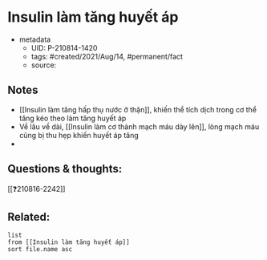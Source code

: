 # Insulin làm tăng huyết áp

- metadata
	- UID: P-210814-1420
	- tags: #created/2021/Aug/14, #permanent/fact 
	- source: 

## Notes
- [[Insulin làm tăng hấp thụ nước ở thận]], khiến thể tích dịch trong cơ thể tăng kéo theo làm tăng huyết áp
- Về lâu về dài, [[Insulin làm cơ thành mạch máu dày lên]], lòng mạch máu cũng bị thu hẹp khiến huyết áp tăng
- 
## Questions & thoughts:
[[❓210816-2242]]

## Related:
```dataview
list
from [[Insulin làm tăng huyết áp]]
sort file.name asc
```
